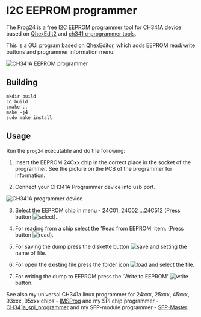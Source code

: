# I2C EEPROM programmer

The Prog24 is a free I2C EEPROM programmer tool for CH341A device based on [QhexEdit2](https://github.com/Simsys/qhexedit2) and
[ch341 c-programmer tools](https://github.com/command-tab/ch341eeprom).

This is a GUI program based on QhexEditor, which adds EEPROM read/write buttons and programmer information menu.

![CH341A EEPROM programmer](screenshot/prog24.gif)

## Building

```
mkdir build
cd build
cmake ..
make -j4
sudo make install
```

## Usage

Run the `prog24` executable and do the following:

1. Insert the EEPROM 24Cxx chip in the correct place in the socket of the programmer. See the picture on the PCB of the programmer for information.

2. Connect your CH341A Programmer device into usb port.

![CH341A programmer device](screenshot/ch341_to_form_150_150.png)

3. Select the EEPROM chip in menu - 24C01, 24C02 ...24C512 (Press button ![select](screenshot/chip_type.png)).

4. For reading from a chip select the 'Read from EEPROM' item. (Press button ![read](screenshot/read.png)).

5. For saving the dump press the diskette button ![save](screenshot/save.png)  and setting the name of file.

6. For open the existing file press the folder icon ![load](screenshot/open.png)   and select the file.

7. For writing the dump to EEPROM press the 'Write to EEPROM' ![write](screenshot/write.png) button.

See also my universal CH341a linux programmer for 24xxx, 25xxx, 45xxx, 93xxx, 95xxx chips - [IMSProg](https://github.com/bigbigmdm/IMSProg) and my SPI chip programmer - [CH341a_spi_programmer](https://github.com/bigbigmdm/CH341a_spi_programmer) and my SFP-module programmer - [SFP-Master](https://github.com/bigbigmdm/SFP-Master).

